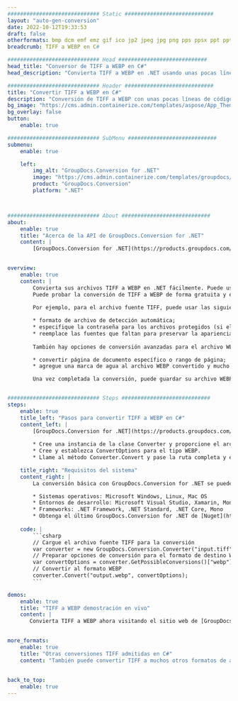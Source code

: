 ```yaml
---
############################# Static ############################
layout: "auto-gen-conversion"
date: 2022-10-12T19:33:53
draft: false
otherformats: bmp dcm emf emz gif ico jp2 jpeg jpg png pps ppsx ppt pptx psb psd svg svgz tga tif tiff webp wmf wmz
breadcrumb: TIFF a WEBP en C#

############################# Head ############################
head_title: "Conversor de TIFF a WEBP en C#"
head_description: "Convierta TIFF a WEBP en .NET usando unas pocas líneas de código. Utilice la API de conversión de documentos de GroupDocs para convertir más de 160 formatos de archivo."

############################# Header ############################
title: "Convertir TIFF a WEBP en C#"
description: "Conversión de TIFF a WEBP con unas pocas líneas de código .NET"
bg_image: "https://cms.admin.containerize.com/templates/aspose/App_Themes/V3/images/bg/header1.png"
bg_overlay: false
button:
    enable: true

############################# SubMenu ############################
submenu:
    enable: true

    left:
        img_alt: "GroupDocs.Conversion for .NET"
        image: "https://cms.admin.containerize.com/templates/groupdocs/images/product-logos/90x90-noborder/groupdocs-conversion-net.png"
        product: "GroupDocs.Conversion"
        platform: ".NET"



############################# About ############################
about:
    enable: true
    title: "Acerca de la API de GroupDocs.Conversion for .NET"
    content: |
        [GroupDocs.Conversion for .NET](https://products.groupdocs.com/conversion/net/) se puede usar para convertir Microsoft Word, Excel, PowerPoint, PDF, Visio y otros formatos. GroupDocs.Conversion es una API independiente que es adecuada para sistemas internos y de back-end donde se requiere un alto rendimiento. No depende de ningún software como Microsoft u Open Office.
    

overview:
    enable: true
    content: |
        Convierta sus archivos TIFF a WEBP en .NET fácilmente. Puede usar solo un par de líneas de código C# en cualquier plataforma de su elección, como Windows, Linux, macOS.
        Puede probar la conversión de TIFF a WEBP de forma gratuita y evaluar la calidad de los resultados de la conversión. Junto con los escenarios de conversión de archivos simples, puede probar opciones más avanzadas para cargar el archivo de origen TIFF y para guardar el resultado de salida WEBP. 
        
        Por ejemplo, para el archivo fuente TIFF, puede usar las siguientes opciones de carga:

        * formato de archivo de detección automática;
        * especifique la contraseña para los archivos protegidos (si el formato de archivo lo admite);
        * reemplace las fuentes que faltan para preservar la apariencia del documento.
        
        También hay opciones de conversión avanzadas para el archivo WEBP:

        * convertir página de documento específico o rango de página;
        * agregue una marca de agua al archivo WEBP convertido y mucho más.

        Una vez completada la conversión, puede guardar su archivo WEBP en la ruta del archivo local o en cualquier almacenamiento de terceros como FTP, Amazon S3, Google Drive, Dropbox, etc. Tenga en cuenta que para convertir TIFF a WEBP no es necesario instalar ningún software adicional, como MS Office, Open Office, Adobe Acrobat Reader, etc.


############################# Steps ############################
steps:
    enable: true
    title_left: "Pasos para convertir TIFF a WEBP en C#"
    content_left: |
        [GroupDocs.Conversion for .NET](https://products.groupdocs.com/conversion/net/) facilita a los desarrolladores convertir un archivo TIFF a WEBP con unas pocas líneas de código.
        
        * Cree una instancia de la clase Converter y proporcione el archivo TIFF con la ruta completa
        * Cree y establezca ConvertOptions para el tipo WEBP.
        * Llame al método Converter.Convert y pase la ruta completa y el formato (WEBP) como parámetro

    title_right: "Requisitos del sistema"
    content_right: |
        La conversión básica con GroupDocs.Conversion for .NET se puede realizar en unos pocos pasos simples. Nuestras API son compatibles con todas las principales plataformas y sistemas operativos. Antes de ejecutar el código a continuación, asegúrese de tener instalados los siguientes requisitos previos en su sistema.

        * Sistemas operativos: Microsoft Windows, Linux, Mac OS
        * Entornos de desarrollo: Microsoft Visual Studio, Xamarin, MonoDevelop
        * Frameworks: .NET Framework, .NET Standard, .NET Core, Mono
        * Obtenga el último GroupDocs.Conversion for .NET de [Nuget](https://www.nuget.org/packages/groupdocs.conversion)
         
    code: |
        ```csharp    
        // Cargue el archivo fuente TIFF para la conversión
        var converter = new GroupDocs.Conversion.Converter("input.tiff");
        // Preparar opciones de conversión para el formato de destino WEBP
        var convertOptions = converter.GetPossibleConversions()["webp"].ConvertOptions;
        // Convertir al formato WEBP
        converter.Convert("output.webp", convertOptions);
        ```

demos:
    enable: true
    title: "TIFF a WEBP demostración en vivo"
    content: |
       Convierta TIFF a WEBP ahora visitando el sitio web de [GroupDocs.Conversion App](https://products.groupdocs.app/conversion/family). La demostración en línea tiene las siguientes ventajas
          

more_formats:
    enable: true
    title: "Otras conversiones TIFF admitidas en C#"
    content: "También puede convertir TIFF a muchos otros formatos de archivo. Consulte la lista a continuación."
       
       
back_to_top:
    enable: true
---
```


